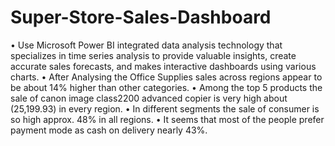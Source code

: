 # Super-Store-Sales-Dashboard
•	Use Microsoft Power BI integrated data analysis technology that specializes in time series analysis to provide valuable insights, create accurate sales forecasts, 
  and makes interactive dashboards using various charts.
•	After Analysing the Office Supplies sales across regions appear to be about 14% higher than other categories.
•	Among the top 5 products the sale of canon image class2200 advanced copier is very high about (25,199.93) in every region.
•	In different segments the sale of consumer is so high approx. 48% in all regions.
•	It seems that most of the people prefer payment mode as cash on delivery nearly 43%.
